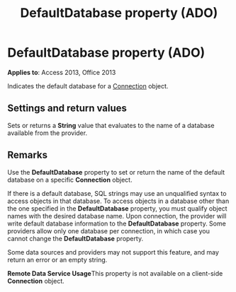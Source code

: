 ﻿---
title: DefaultDatabase property (ADO)
TOCTitle: DefaultDatabase property (ADO)
ms:assetid: a35c5631-f9d9-e51f-950b-e52169830d94
ms:mtpsurl: https://msdn.microsoft.com/library/JJ249757(v=office.15)
ms:contentKeyID: 48546784
ms.date: 09/18/2015
mtps_version: v=office.15
---

# DefaultDatabase property (ADO)


**Applies to**: Access 2013, Office 2013

Indicates the default database for a [Connection](connection-object-ado.md) object.

## Settings and return values

Sets or returns a **String** value that evaluates to the name of a database available from the provider.

## Remarks

Use the **DefaultDatabase** property to set or return the name of the default database on a specific **Connection** object.

If there is a default database, SQL strings may use an unqualified syntax to access objects in that database. To access objects in a database other than the one specified in the **DefaultDatabase** property, you must qualify object names with the desired database name. Upon connection, the provider will write default database information to the **DefaultDatabase** property. Some providers allow only one database per connection, in which case you cannot change the **DefaultDatabase** property.

Some data sources and providers may not support this feature, and may return an error or an empty string.

**Remote Data Service Usage**This property is not available on a client-side **Connection** object.

